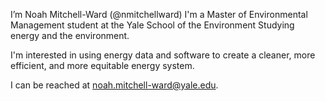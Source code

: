 I’m Noah Mitchell-Ward (@nmitchellward)
I'm a Master of Environmental Management student at the Yale School of the Environment
Studying energy and the environment.

I'm interested in using energy data and software to create a cleaner, more efficient, and more equitable energy system.

I can be reached at noah.mitchell-ward@yale.edu.
